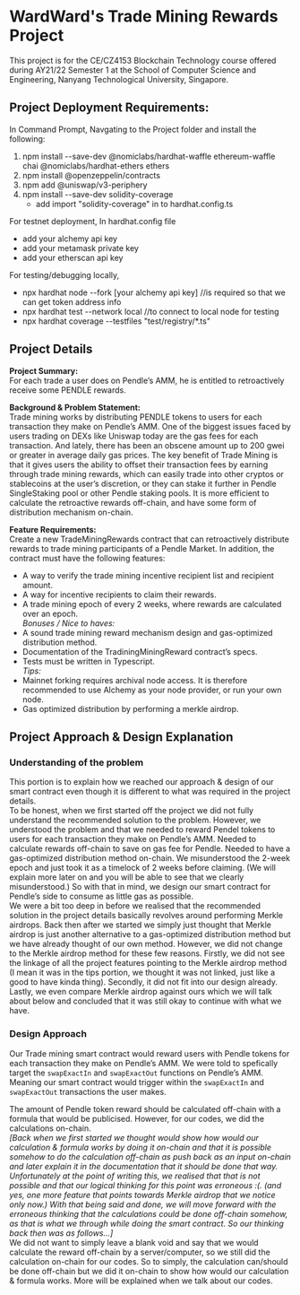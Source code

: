 # WardWard's Trade Mining Rewards Project

This project is for the CE/CZ4153 Blockchain Technology course offered during AY21/22 Semester 1 at the School of Computer Science and Engineering, Nanyang Technological University, Singapore.

## Project Deployment Requirements:
In Command Prompt, Navgating to the Project folder and install the following:
1. npm install --save-dev @nomiclabs/hardhat-waffle ethereum-waffle chai @nomiclabs/hardhat-ethers ethers
2. npm install @openzeppelin/contracts
3. npm add @uniswap/v3-periphery
4. npm install --save-dev solidity-coverage
   - add import "solidity-coverage" in to hardhat.config.ts

For testnet deployment, In hardhat.config file
- add your alchemy api key
- add your metamask private key
- add your etherscan api key
    
For testing/debugging locally,
 - npx hardhat node --fork [your alchemy api key] //is required so that we can get token address info
 - npx hardhat test --network local //to connect to local node for testing
 - npx hardhat coverage --testfiles "test/registry/*.ts"

## Project Details
**Project Summary:** \
For each trade a user does on Pendle’s AMM, he is entitled to retroactively receive some PENDLE rewards.

**Background & Problem Statement:** \
Trade mining works by distributing PENDLE tokens to users for each transaction they make on Pendle’s AMM. One of the biggest issues faced by users trading on DEXs like Uniswap today are the gas fees for each transaction. And lately, there has been an obscene amount up to 200 gwei or greater in average daily gas prices. 
The key benefit of Trade Mining is that it gives users the ability to offset their transaction fees by earning through trade mining rewards, which can easily trade into other cryptos or stablecoins at the user’s discretion, or they can stake it further in Pendle SingleStaking pool or other Pendle staking pools.
It is more efficient to calculate the retroactive rewards off-chain, and have some form of distribution mechanism on-chain.

**Feature Requirements:** \
Create a new TradeMiningRewards contract that can retroactively distribute rewards to trade mining participants of a Pendle Market. In addition, the contract must have the following features:
- A way to verify the trade mining incentive recipient list and recipient amount.
- A way for incentive recipients to claim their rewards.
- A trade mining epoch of every 2 weeks, where rewards are calculated over an epoch. \
*Bonuses / Nice to haves:*
- A sound trade mining reward mechanism design and gas-optimized distribution method.
- Documentation of the TradiningMiningReward contract’s specs.
- Tests must be written in Typescript. \
*Tips:*
- Mainnet forking requires archival node access. It is therefore recommended to use Alchemy as your node provider, or run your own node.
- Gas optimized distribution by performing a merkle airdrop.

## Project Approach & Design Explanation
### Understanding of the problem
This portion is to explain how we reached our approach & design of our smart contract even though it is different to what was required in the project details. \
To be honest, when we first started off the project we did not fully understand the recommended solution to the problem. However, we understood the problem and that we needed to reward Pendel tokens to users for each transaction they make on Pendle’s AMM. Needed to calculate rewards off-chain to save on gas fee for Pendle. Needed to have a gas-optimized distribution method on-chain. We misunderstood the 2-week epoch and just took it as a timelock of 2 weeks before claiming. (We will explain more later on and you will be able to see that we clearly misunderstood.) So with that in mind, we design our smart contract for Pendle’s side to consume as little gas as possible. \
We were a bit too deep in before we realised that the recommended solution in the project details basically revolves around performing Merkle airdrops. Back then after we started we simply just thought that Merkle airdrop is just another alternative to a gas-optimized distribution method but we have already thought of our own method. However, we did not change to the Merkle airdrop method for these few reasons. Firstly, we did not see the linkage of all the project features pointing to the Merkle airdrop method (I mean it was in the tips portion, we thought it was not linked, just like a good to have kinda thing). Secondly, it did not fit into our design already. Lastly, we even compare Merkle airdrop against ours which we will talk about below and concluded that it was still okay to continue with what we have. 



### Design Approach
Our Trade mining smart contract would reward users with Pendle tokens for each transaction they make on Pendle’s AMM. We were told to spefically target the `swapExactIn` and `swapExactOut` functions on Pendle’s AMM. Meaning our smart contract would trigger within the `swapExactIn` and `swapExactOut` transactions the user makes.

The amount of Pendle token reward should be calculated off-chain with a formula that would be publicised. However, for our codes, we did the calculations on-chain. \
*[Back when we first started we thought would show how would our calculation & formula works by doing it on-chain and that it is possible somehow to do the calculation off-chain as push back as an input on-chain and later explain it in the documentation that it should be done that way. Unfortunately at the point of writing this, we realised that that is not possible and that our logical thinking for this point was erroneous :(. (and yes, one more feature that points towards Merkle airdrop that we notice only now.) With that being said and done, we will move forward with the erroneous thinking that the calculations could be done off-chain somehow, as that is what we through while doing the smart contract. So our thinking back then was as follows...]* \
We did not want to simply leave a blank void and say that we would calculate the reward off-chain by a server/computer, so we still did the calculation on-chain for our codes. So to simply, the calculation can/should be done off-chain but we did it on-chain to show how would our calculation & formula works. More will be explained when we talk about our codes.
